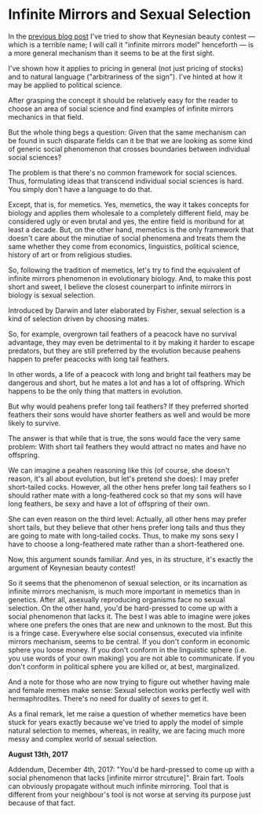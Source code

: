 # Infinite Mirrors and Sexual Selection



In the [previous blog post](http://250bpm.com/blog:97) I've tried to show that Keynesian beauty contest — which is a terrible name; I will call it "infinite mirrors model" henceforth — is a more general mechanism than it seems to be at the first sight.

I've shown how it applies to pricing in general (not just pricing of stocks) and to natural language ("arbitrariness of the sign"). I've hinted at how it may be applied to political science.

After grasping the concept it should be relatively easy for the reader to choose an area of social science and find examples of infinite mirrors mechanics in that field.

But the whole thing begs a question: Given that the same mechanism can be found in such disparate fields can it be that we are looking as some kind of generic social phenomenon that crosses boundaries between individual social sciences?

The problem is that there's no common framework for social sciences. Thus, formulating ideas that transcend individual social sciences is hard. You simply don't have a language to do that.

Except, that is, for memetics. Yes, memetics, the way it takes concepts for biology and applies them wholesale to a completely different field, may be considered ugly or even brutal and yes, the entire field is moribund for at least a decade. But, on the other hand, memetics is the only framework that doesn't care about the minutiae of social phenomena and treats them the same whether they come from economics, linguistics, political science, history of art or from religious studies.

So, following the tradition of memetics, let's try to find the equivalent of infinite mirrors phenomenon in evolutionary biology. And, to make this post short and sweet, I believe the closest counerpart to infinite mirrors in biology is sexual selection.

Introduced by Darwin and later elaborated by Fisher, sexual selection is a kind of selection driven by choosing mates.

So, for example, overgrown tail feathers of a peacock have no survival advantage, they may even be detrimental to it by making it harder to escape predators, but they are still preferred by the evolution because peahens happen to prefer peacocks with long tail feathers.

In other words, a life of a peacock with long and bright tail feathers may be dangerous and short, but he mates a lot and has a lot of offspring. Which happens to be the only thing that matters in evolution.

But why would peahens prefer long tail feathers? If they preferred shorted feathers their sons would have shorter feathers as well and would be more likely to survive.

The answer is that while that is true, the sons would face the very same problem: With short tail feathers they would attract no mates and have no offspring.

We can imagine a peahen reasoning like this (of course, she doesn't reason, it's all about evolution, but let's pretend she does): I may prefer short-tailed cocks. However, all the other hens prefer long tail feathers so I should rather mate with a long-feathered cock so that my sons will have long feathers, be sexy and have a lot of offspring of their own.

She can even reason on the third level: Actually, all other hens may prefer short tails, but they believe that other hens prefer long tails and thus they are going to mate with long-tailed cocks. Thus, to make my sons sexy I have to choose a long-feathered mate rather than a short-feathered one.

Now, this argument sounds familiar. And yes, in its structure, it's exactly the argument of Keynesian beauty contest!

So it seems that the phenomenon of sexual selection, or its incarnation as infinite mirrors mechanism, is much more important in memetics than in genetics. After all, asexually reproducing organisms face no sexual selection. On the other hand, you'd be hard-pressed to come up with a social phenomenon that lacks it. The best I was able to imagine were jokes where one prefers the ones that are new and unknown to the most. But this is a fringe case. Everywhere else social consensus, executed via infinite mirrors mechanism, seems to be central. If you don't conform in economic sphere you loose money. If you don't conform in the linguistic sphere (i.e. you use words of your own making) you are not able to communicate. If you don't conform in political sphere you are killed or, at best, marginalized.

And a note for those who are now trying to figure out whether having male and female memes make sense: Sexual selection works perfectly well with hermaphrodites. There's no need for duality of sexes to get it.

As a final remark, let me raise a question of whether memetics have been stuck for years exactly because we've tried to apply the model of simple natural selection to memes, whereas, in reality, we are facing much more messy and complex world of sexual selection.

**August 13th, 2017**

Addendum, December 4th, 2017: "You'd be hard-pressed to come up with a social phenomenon that lacks \[infinite mirror strcuture\]". Brain fart. Tools can obviously propagate without much infinite mirroring. Tool that is different from your neighbour's tool is not worse at serving its purpose just because of that fact.